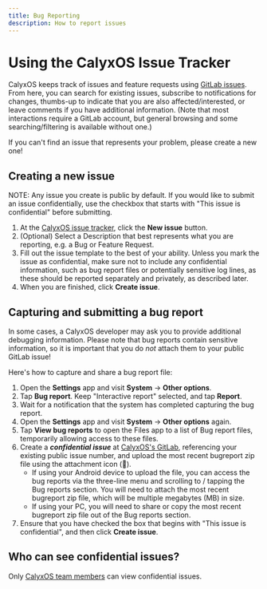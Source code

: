 ```yaml
---
title: Bug Reporting
description: How to report issues
---
```


# Using the CalyxOS Issue Tracker
CalyxOS keeps track of issues and feature requests using [GitLab issues](https://gitlab.com/CalyxOS/calyxos/-/issues). From here, you can search for existing issues, subscribe to notifications for changes, thumbs-up to indicate that you are also affected/interested, or leave comments if you have additional information. (Note that most interactions require a GitLab account, but general browsing and some searching/filtering is available without one.)

If you can't find an issue that represents your problem, please create a new one!

## Creating a new issue
NOTE: Any issue you create is public by default. If you would like to submit an issue confidentially, use the checkbox that starts with "This issue is confidential" before submitting.

1. At the [CalyxOS issue tracker](https://gitlab.com/CalyxOS/calyxos/-/issues), click the **New issue** button.
2. (Optional) Select a Description that best represents what you are reporting, e.g. a Bug or Feature Request.
3. Fill out the issue template to the best of your ability. Unless you mark the issue as confidential, make sure not to include any confidential information, such as bug report files or potentially sensitive log lines, as these should be reported separately and privately, as described later.
4. When you are finished, click **Create issue**.

## Capturing and submitting a bug report
In some cases, a CalyxOS developer may ask you to provide additional debugging information. Please note that bug reports contain sensitive information, so it is important that you do *not* attach them to your public GitLab issue!

Here's how to capture and share a bug report file:
1. Open the **Settings** app and visit **System** -> **Other options**.
2. Tap **Bug report**. Keep "Interactive report" selected, and tap **Report**.
3. Wait for a notification that the system has completed capturing the bug report.
4. Open the **Settings** app and visit **System** -> **Other options** again.
5. Tap **View bug reports** to open the Files app to a list of Bug report files, temporarily allowing access to these files.
6. Create a ***confidential issue*** at [CalyxOS's GitLab](https://gitlab.com/CalyxOS/calyxos/-/issues), referencing your existing public issue number, and upload the most recent bugreport zip file using the attachment icon (📎).
    - If using your Android device to upload the file, you can access the bug reports via the three-line menu and scrolling to / tapping the Bug reports section. You will need to attach the most recent bugreport zip file, which will be multiple megabytes (MB) in size.
    - If using your PC, you will need to share or copy the most recent bugreport zip file out of the Bug reports section.
7. Ensure that you have checked the box that begins with "This issue is confidential", and then click **Create issue**.

## Who can see confidential issues?
Only [CalyxOS team members](https://gitlab.com/groups/CalyxOS/-/group_members) can view confidential issues.
